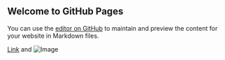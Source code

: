 ## Welcome to GitHub Pages

You can use the [editor on GitHub](https://github.com/existencia2010/anfklrlrlmlmgsgrl/edit/master/README.md) to maintain and preview the content for your website in Markdown files.


[Link](url) and ![Image](src)

